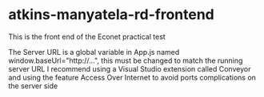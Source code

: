 # atkins-manyatela-rd-frontend
This is the front end of the Econet practical test

The Server URL is a global variable in App.js named window.baseUrl="http://...", this must be changed to match the running server URL
I recommend using a Visual Studio extension called Conveyor and using the feature Access Over Internet to avoid ports complications on the server side
